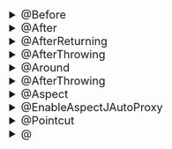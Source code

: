 <details markdown="1">
<summary style="font-size:20px;"> @Before </summary>

# @Setter
</details>
<details markdown="1">
<summary style="font-size:20px;"> @After </summary>

# @Data
</details>
<details markdown="1">
<summary style="font-size:20px;"> @AfterReturning </summary>

# @Log4j
</details>
<details markdown="1">
<summary style="font-size:20px;"> @AfterThrowing </summary>

# @AllArgsConstructor
</details>
<details markdown="1">
<summary style="font-size:20px;"> @Around </summary>

# @RequiredArgsConstructor
</details>
<details markdown="1">
<summary style="font-size:20px;"> @AfterThrowing </summary>

# @NonNull
</details>
<details markdown="1">
<summary style="font-size:20px;"> @Aspect </summary>

</details>
<details markdown="1">
<summary style="font-size:20px;"> @EnableAspectJAutoProxy </summary>

</details>
<details markdown="1">
<summary style="font-size:20px;"> @Pointcut </summary>

</details>
<details markdown="1">
<summary style="font-size:20px;"> @ </summary>

</details>
